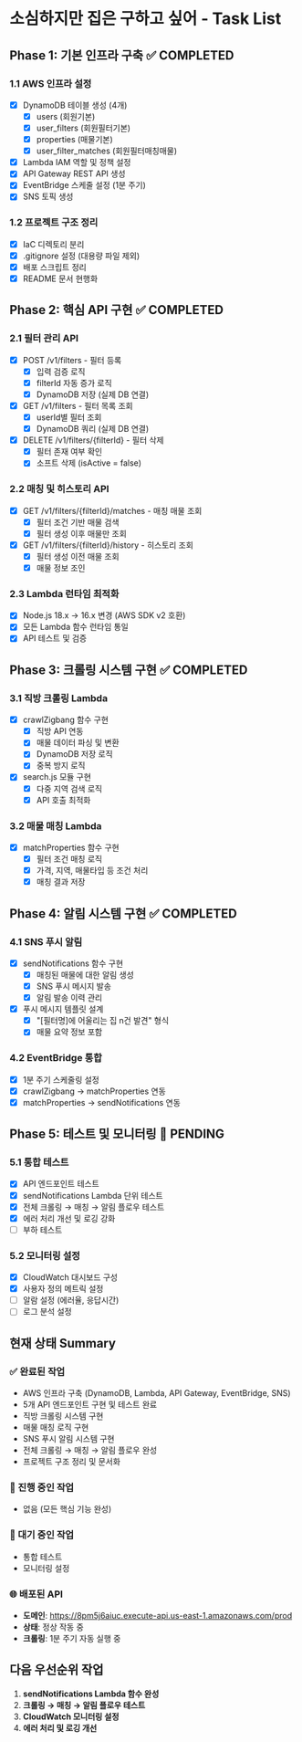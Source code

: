 # 소심하지만 집은 구하고 싶어 - Task List

## Phase 1: 기본 인프라 구축 ✅ COMPLETED

### 1.1 AWS 인프라 설정
- [x] DynamoDB 테이블 생성 (4개)
  - [x] users (회원기본)
  - [x] user_filters (회원필터기본) 
  - [x] properties (매물기본)
  - [x] user_filter_matches (회원필터매칭매물)
- [x] Lambda IAM 역할 및 정책 설정
- [x] API Gateway REST API 생성
- [x] EventBridge 스케줄 설정 (1분 주기)
- [x] SNS 토픽 생성

### 1.2 프로젝트 구조 정리
- [x] IaC 디렉토리 분리
- [x] .gitignore 설정 (대용량 파일 제외)
- [x] 배포 스크립트 정리
- [x] README 문서 현행화

## Phase 2: 핵심 API 구현 ✅ COMPLETED

### 2.1 필터 관리 API
- [x] POST /v1/filters - 필터 등록
  - [x] 입력 검증 로직
  - [x] filterId 자동 증가 로직
  - [x] DynamoDB 저장 (실제 DB 연결)
- [x] GET /v1/filters - 필터 목록 조회
  - [x] userId별 필터 조회
  - [x] DynamoDB 쿼리 (실제 DB 연결)
- [x] DELETE /v1/filters/{filterId} - 필터 삭제
  - [x] 필터 존재 여부 확인
  - [x] 소프트 삭제 (isActive = false)

### 2.2 매칭 및 히스토리 API
- [x] GET /v1/filters/{filterId}/matches - 매칭 매물 조회
  - [x] 필터 조건 기반 매물 검색
  - [x] 필터 생성 이후 매물만 조회
- [x] GET /v1/filters/{filterId}/history - 히스토리 조회
  - [x] 필터 생성 이전 매물 조회
  - [x] 매물 정보 조인

### 2.3 Lambda 런타임 최적화
- [x] Node.js 18.x → 16.x 변경 (AWS SDK v2 호환)
- [x] 모든 Lambda 함수 런타임 통일
- [x] API 테스트 및 검증

## Phase 3: 크롤링 시스템 구현 ✅ COMPLETED

### 3.1 직방 크롤링 Lambda
- [x] crawlZigbang 함수 구현
  - [x] 직방 API 연동
  - [x] 매물 데이터 파싱 및 변환
  - [x] DynamoDB 저장 로직
  - [x] 중복 방지 로직
- [x] search.js 모듈 구현
  - [x] 다중 지역 검색 로직
  - [x] API 호출 최적화

### 3.2 매물 매칭 Lambda
- [x] matchProperties 함수 구현
  - [x] 필터 조건 매칭 로직
  - [x] 가격, 지역, 매물타입 등 조건 처리
  - [x] 매칭 결과 저장

## Phase 4: 알림 시스템 구현 ✅ COMPLETED

### 4.1 SNS 푸시 알림
- [x] sendNotifications 함수 구현
  - [x] 매칭된 매물에 대한 알림 생성
  - [x] SNS 푸시 메시지 발송
  - [x] 알림 발송 이력 관리
- [x] 푸시 메시지 템플릿 설계
  - [x] "[필터명]에 어울리는 집 n건 발견" 형식
  - [x] 매물 요약 정보 포함

### 4.2 EventBridge 통합
- [x] 1분 주기 스케줄링 설정
- [x] crawlZigbang → matchProperties 연동
- [x] matchProperties → sendNotifications 연동

## Phase 5: 테스트 및 모니터링 🧪 PENDING

### 5.1 통합 테스트
- [x] API 엔드포인트 테스트
- [x] sendNotifications Lambda 단위 테스트
- [x] 전체 크롤링 → 매칭 → 알림 플로우 테스트
- [x] 에러 처리 개선 및 로깅 강화
- [ ] 부하 테스트

### 5.2 모니터링 설정
- [x] CloudWatch 대시보드 구성
- [x] 사용자 정의 메트릭 설정
- [ ] 알람 설정 (에러율, 응답시간)
- [ ] 로그 분석 설정

## 현재 상태 Summary

### ✅ 완료된 작업
- AWS 인프라 구축 (DynamoDB, Lambda, API Gateway, EventBridge, SNS)
- 5개 API 엔드포인트 구현 및 테스트 완료
- 직방 크롤링 시스템 구현
- 매물 매칭 로직 구현
- SNS 푸시 알림 시스템 구현
- 전체 크롤링 → 매칭 → 알림 플로우 완성
- 프로젝트 구조 정리 및 문서화

### 🔄 진행 중인 작업
- 없음 (모든 핵심 기능 완성)

### 📱 대기 중인 작업
- 통합 테스트
- 모니터링 설정

### 🌐 배포된 API
- **도메인**: https://8pm5j6aiuc.execute-api.us-east-1.amazonaws.com/prod
- **상태**: 정상 작동 중
- **크롤링**: 1분 주기 자동 실행 중

## 다음 우선순위 작업
1. **sendNotifications Lambda 함수 완성**
2. **크롤링 → 매칭 → 알림 플로우 테스트**
3. **CloudWatch 모니터링 설정**
4. **에러 처리 및 로깅 개선**